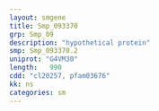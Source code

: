 ```yaml
---
layout: smgene
title: Smp_093370
grp: Smp_09
description: "hypothetical protein"
smp: Smp_093370.2
uniprot: "G4VM30"
length:   990
cdd: "cl20257, pfam03676"
kk: ns
categories: sm
---
```

